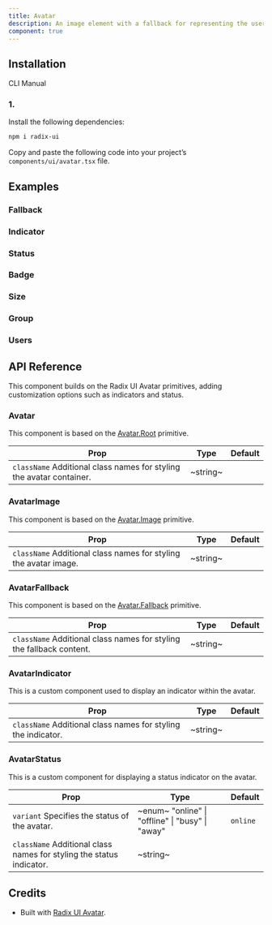 ```yaml
---
title: Avatar
description: An image element with a fallback for representing the user.
component: true
---
```


## Installation

  CLI
  Manual

### 1. 
Install the following dependencies:

```bash
npm i radix-ui
```

Copy and paste the following code into your project’s `components/ui/avatar.tsx` file.

## Examples

### Fallback

### Indicator

### Status

### Badge

### Size

### Group

### Users

## API Reference

This component builds on the Radix UI Avatar primitives, adding customization options such as indicators and status.

### Avatar

This component is based on the [Avatar.Root](https://www.radix-ui.com/primitives/docs/components/avatar#root) primitive.

| **Prop**                                                                                        | **Type** | **Default** |
| ----------------------------------------------------------------------------------------------- | -------- | ----------- |
| `className` Additional class names for styling the avatar container. | ~string~ |        |

### AvatarImage

This component is based on the [Avatar.Image](https://www.radix-ui.com/primitives/docs/components/avatar#image) primitive.

| **Prop**                                                                                    | **Type** | **Default** |
| ------------------------------------------------------------------------------------------- | -------- | ----------- |
| `className` Additional class names for styling the avatar image. | ~string~ |        |

### AvatarFallback

This component is based on the [Avatar.Fallback](https://www.radix-ui.com/primitives/docs/components/avatar#fallback) primitive.

| **Prop**                                                                                        | **Type** | **Default** |
| ----------------------------------------------------------------------------------------------- | -------- | ----------- |
| `className` Additional class names for styling the fallback content. | ~string~ |        |

### AvatarIndicator

This is a custom component used to display an indicator within the avatar.

| **Prop**                                                                                 | **Type** | **Default** |
| ---------------------------------------------------------------------------------------- | -------- | ----------- |
| `className` Additional class names for styling the indicator. | ~string~ |        |

### AvatarStatus

This is a custom component for displaying a status indicator on the avatar.

| **Prop**                                                                                        | **Type**                                                                      | **Default** |
| ----------------------------------------------------------------------------------------------- | ----------------------------------------------------------------------------- | ----------- |
| `variant` Specifies the status of the avatar.                        | ~enum~  "online" \| "offline" \| "busy" \| "away"  | `online`    |
| `className` Additional class names for styling the status indicator. | ~string~                                                                      |        |

## Credits

- Built with [Radix UI Avatar](https://www.radix-ui.com/primitives/docs/components/avatar).